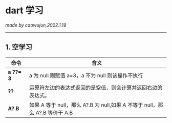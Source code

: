 # dart 学习

_made by caowujun,2022.1.19_

---

## 1. 空学习

| 命令        | 含义                                                                         |
| ----------- | ---------------------------------------------------------------------------- |
| **a ??= 3** | a 为 null 则赋值 a=3，a 不为 null 则该操作不执行                             |
| **??**      | 运算符左边的表达式返回的是空值，则会计算并返回右边的表达式。                 |
| **A?.B**    | 如果 A 等于 null，那么 A?.B 为 null,如果 A 不等于 null，那么 A?.B 等价于 A.B |

